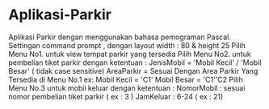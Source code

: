 # Aplikasi-Parkir
Aplikasi Parkir dengan menggunakan bahasa pemograman Pascal.
Settingan command prompt , dengan layout width : 80 & height 25
Pilih Menu No1. untuk view tempat parkir yang tersedia
Pilih Menu No2. untuk pembelian tiket parkir dengan ketentuan :
    JenisMobil = 'Mobil Kecil' / 'Mobil Besar' ( tidak case sensitive)
    AreaParkir = Sesuai Dengan Area Parkir Yang Tersedia di Menu No.1
                      ex: Mobil Kecil = 'C1'
                          Mobil Besar = 'C1''C2
Pilih Menu No.3 untuk mobil keluar dengan ketentuan :
     NomorMobil : sesuai nomor pembelian tiket parkir ( ex : 3 )
     JamKeluar : 6-24 ( ex : 21)
